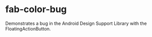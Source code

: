 # fab-color-bug
Demonstrates a bug in the Android Design Support Library with the FloatingActionButton.
